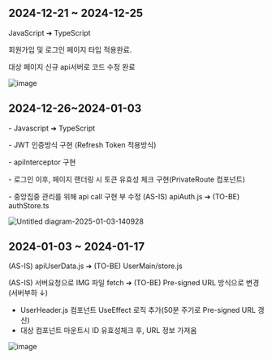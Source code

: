 <h2>2024-12-21 ~ 2024-12-25</h2>
<p>JavaScript ➜ TypeScript</p>
<p>회원가입 및 로그인 페이지 타입 적용완료.</p>
<p>대상 페이지 신규 api서버로 코드 수정 완료</p>

![image](https://github.com/user-attachments/assets/76ad10a4-9cdd-4a01-8080-f6cfea168ae1)

<h2>2024-12-26~2024-01-03</h2>
<p>- Javascript ➜ TypeScript</p>
<p>- JWT 인증방식 구현 (Refresh Token 적용방식)</p>
<p>- apiInterceptor 구현</p>
<p>- 로그인 이후, 페이지 랜더링 시 토큰 유효성 체크 구현(PrivateRoute 컴포넌트)</p>
<p>- 중앙집중 관리를 위해 api call 구현 부 수정 (AS-IS) apiAuth.js ➔ (TO-BE) authStore.ts</p>

![Untitled diagram-2025-01-03-140928](https://github.com/user-attachments/assets/e146c126-9f63-4dee-8da9-0d5a9efa81b3)



<h2>2024-01-03 ~ 2024-01-17</h2>
<p>(AS-IS) apiUserData.js ➔ (TO-BE) UserMain/store.js </p>
<p>(AS-IS) 서버요청으로 IMG 파일 fetch ➔ (TO-BE) Pre-signed URL 방식으로 변경  (서버부하 ↓)</p>
<ul>
  <li>UserHeader.js 컴포넌트 UseEffect 로직 추가(50분 주기로 Pre-signed URL 갱신)</li>
  <li>대상 컴포넌트 마운트시 ID 유효성체크 후, URL 정보 가져옴</li>
</ul>

![image](https://github.com/user-attachments/assets/e7e27505-a252-4f18-927b-81e24f225dfe)
